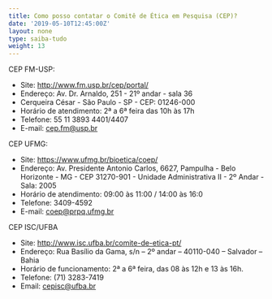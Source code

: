 ```yaml
---
title: Como posso contatar o Comitê de Ética em Pesquisa (CEP)?
date: '2019-05-10T12:45:00Z'
layout: none
type: saiba-tudo
weight: 13
---
```

CEP FM-USP: 

* Site: http://www.fm.usp.br/cep/portal/
* Endereço: Av. Dr. Arnaldo, 251 - 21º andar - sala 36
* Cerqueira César - São Paulo - SP - CEP: 01246-000
* Horário de atendimento: 2ª a 6ª feira das 10h às 17h
* Telefone: 55 11 3893 4401/4407
* E-mail: cep.fm@usp.br 

CEP UFMG:

* Site: https://www.ufmg.br/bioetica/coep/
* Endereço: Av. Presidente Antonio Carlos, 6627, Pampulha - Belo Horizonte - MG - CEP 31270-901 - Unidade Administrativa II - 2º Andar - Sala: 2005
* Horário de atendimento: 09:00 às 11:00 / 14:00 às 16:0
* Telefone: 3409-4592 
* E-mail: coep@prpq.ufmg.br

CEP ISC/UFBA

* Site: http://www.isc.ufba.br/comite-de-etica-pt/
* Endereço: Rua Basílio da Gama, s/n – 2º andar – 40110-040 – Salvador – Bahia
* Horário de funcionamento: 2ª a 6ª feira, das 08 às 12h e 13 às 16h.
* Telefone: (71) 3283-7419
* Email: cepisc@ufba.br
